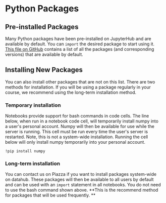 # Python Packages

## Pre-installed Packages

Many Python packages have been pre-installed on JupyterHub and are available by default. You can `import` the desired package to start using it. [This file on GitHub](https://github.com/berkeley-dsep-infra/datahub/blob/prod/user-image/requirements.txt) contains a list of all the packages \(and corresponding versions\) that are available by default.

## Installing New Packages

You can also install other packages that are not on this list. There are two methods for installation. If you will be using a package regularly in your course, we recommend using the long-term installation method.

### Temporary installation

Notebooks provide support for bash commands in code cells. The line below, when run in a notebook code cell, will temporarily install numpy into a user's personal account. Numpy will then be available for use while the server is running. This cell must be run every time the user's server is restarted. Note, this is not a system-wide installation. Running the cell below will only install numpy temporarily into your personal account.

```
!pip install numpy
```

### **Long-term installation**

You can contact us on Piazza if you want to install packages system-wide on datahub. These packages will then be available to all users by default and can be used with an `import` statement in all notebooks. You do not need to use the bash command shown above. **This is the recommend method for packages that will be used frequently. **

